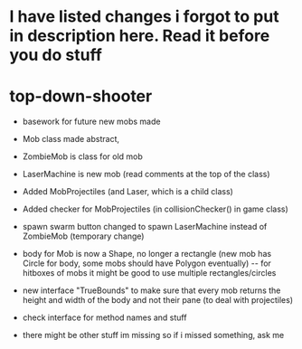 # I have listed changes i forgot to put in description here. Read it before you do stuff
# top-down-shooter

- basework for future new mobs made
- Mob class made abstract,
- ZombieMob is class for old mob
- LaserMachine is new mob (read comments at the top of the class)
- Added MobProjectiles (and Laser, which is a child class)
- Added checker for MobProjectiles (in collisionChecker() in game class)
- spawn swarm button changed to spawn LaserMachine instead of ZombieMob (temporary change)


- body for Mob is now a Shape, no longer a rectangle (new mob has Circle for body, some mobs should have Polygon eventually)
-- for hitboxes of mobs it might be good to use multiple rectangles/circles
- new interface "TrueBounds" to make sure that every mob returns the height and width of the body and not their pane (to deal with projectiles)
- check interface for method names and stuff
- there might be other stuff im missing so if i missed something, ask me
